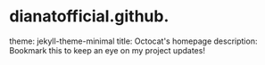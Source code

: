 # dianatofficial.github.

theme: jekyll-theme-minimal
title: Octocat's homepage
description: Bookmark this to keep an eye on my project updates!

